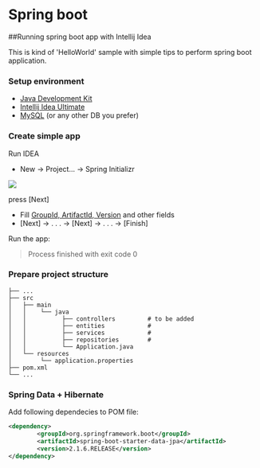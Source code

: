 # Spring boot
##Running spring boot app with Intellij Idea

This is kind of 'HelloWorld' sample with simple tips to perform spring boot application.

### Setup environment

- [Java Development Kit](https://www.oracle.com/technetwork/java/javase/downloads/)
- [Intellij Idea Ultimate](https://www.jetbrains.com/idea/download/)
- [MySQL](https://dev.mysql.com/doc/mysql-getting-started/en/#mysql-getting-started-installing) (or any other DB you prefer)

### Create simple app 

Run  IDEA

- New -> Project... -> Spring Initializr

![](https://miro.medium.com/max/1200/1*DaNjDrcwZ0uzRYU3kyaZdg.png)

press [Next]

- Fill [GroupId, ArtifactId, Version](https://maven.apache.org/guides/mini/guide-naming-conventions.html) and other fields
- [Next] -> . . . -> [Next] ->  . . . -> [Finish]

Run the app:
> Process finished with exit code 0


### Prepare project structure

	├── ...
	├── src
	│   ├── main
	│   │    └── java
	│   │          ├── controllers         # to be added
	│   │          ├── entities            # 
	│   │          ├── services            # 
	│   │          ├── repositories        #
	│   │          └── Application.java
	│   └── resources
	│        └── application.properties
	├── pom.xml
	└── ...
	
### Spring Data + Hibernate
Add following dependecies to POM file:

```xml
<dependency>
        <groupId>org.springframework.boot</groupId>
        <artifactId>spring-boot-starter-data-jpa</artifactId>
        <version>2.1.6.RELEASE</version>
</dependency>

```
